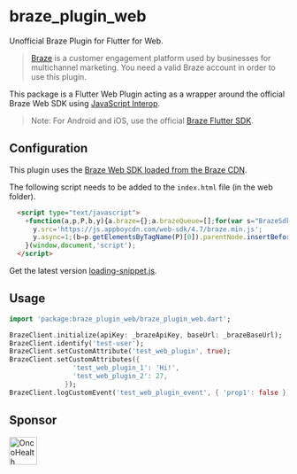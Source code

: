 # braze_plugin_web

Unofficial Braze Plugin for Flutter for Web.

> [Braze](https://www.braze.com/) is a customer engagement platform used by businesses for multichannel marketing. You need a valid Braze account in order to use this plugin.


This package is a Flutter Web Plugin acting as a wrapper around the official Braze Web SDK using [JavaScript Interop](https://pub.dev/packages/js).

> Note: For Android and iOS, use the official [Braze Flutter SDK](https://pub.dev/packages/braze_plugin).


## Configuration

This plugin uses the [Braze Web SDK loaded from the Braze CDN](https://www.braze.com/docs/developer_guide/platform_integration_guides/web/initial_sdk_setup/#install-cdn).

The following script needs to be added to the `index.html` file (in the web folder).

``` html
  <script type="text/javascript">
    +function(a,p,P,b,y){a.braze={};a.brazeQueue=[];for(var s="BrazeSdkMetadata DeviceProperties Card Card.prototype.dismissCard Card.prototype.removeAllSubscriptions Card.prototype.removeSubscription Card.prototype.subscribeToClickedEvent Card.prototype.subscribeToDismissedEvent Card.fromContentCardsJson Banner CaptionedImage ClassicCard ControlCard ContentCards ContentCards.prototype.getUnviewedCardCount Feed Feed.prototype.getUnreadCardCount ControlMessage InAppMessage InAppMessage.SlideFrom InAppMessage.ClickAction InAppMessage.DismissType InAppMessage.OpenTarget InAppMessage.ImageStyle InAppMessage.Orientation InAppMessage.TextAlignment InAppMessage.CropType InAppMessage.prototype.closeMessage InAppMessage.prototype.removeAllSubscriptions InAppMessage.prototype.removeSubscription InAppMessage.prototype.subscribeToClickedEvent InAppMessage.prototype.subscribeToDismissedEvent InAppMessage.fromJson FullScreenMessage ModalMessage HtmlMessage SlideUpMessage User User.Genders User.NotificationSubscriptionTypes User.prototype.addAlias User.prototype.addToCustomAttributeArray User.prototype.addToSubscriptionGroup User.prototype.getUserId User.prototype.incrementCustomUserAttribute User.prototype.removeFromCustomAttributeArray User.prototype.removeFromSubscriptionGroup User.prototype.setCountry User.prototype.setCustomLocationAttribute User.prototype.setCustomUserAttribute User.prototype.setDateOfBirth User.prototype.setEmail User.prototype.setEmailNotificationSubscriptionType User.prototype.setFirstName User.prototype.setGender User.prototype.setHomeCity User.prototype.setLanguage User.prototype.setLastKnownLocation User.prototype.setLastName User.prototype.setPhoneNumber User.prototype.setPushNotificationSubscriptionType InAppMessageButton InAppMessageButton.prototype.removeAllSubscriptions InAppMessageButton.prototype.removeSubscription InAppMessageButton.prototype.subscribeToClickedEvent FeatureFlag FeatureFlag.prototype.getStringProperty FeatureFlag.prototype.getNumberProperty FeatureFlag.prototype.getBooleanProperty automaticallyShowInAppMessages destroyFeed hideContentCards showContentCards showFeed showInAppMessage toggleContentCards toggleFeed changeUser destroy getDeviceId initialize isPushBlocked isPushPermissionGranted isPushSupported logCardClick logCardDismissal logCardImpressions logContentCardImpressions logContentCardClick logContentCardsDisplayed logCustomEvent logFeedDisplayed logInAppMessageButtonClick logInAppMessageClick logInAppMessageHtmlClick logInAppMessageImpression logPurchase openSession requestPushPermission removeAllSubscriptions removeSubscription requestContentCardsRefresh requestFeedRefresh refreshFeatureFlags requestImmediateDataFlush enableSDK isDisabled setLogger setSdkAuthenticationSignature addSdkMetadata disableSDK subscribeToContentCardsUpdates subscribeToFeedUpdates subscribeToInAppMessage subscribeToSdkAuthenticationFailures toggleLogging unregisterPush wipeData handleBrazeAction subscribeToFeatureFlagsUpdates getAllFeatureFlags".split(" "),i=0;i<s.length;i++){for(var m=s[i],k=a.braze,l=m.split("."),j=0;j<l.length-1;j++)k=k[l[j]];k[l[j]]=(new Function("return function "+m.replace(/\./g,"_")+"(){window.brazeQueue.push(arguments); return true}"))()}window.braze.getCachedContentCards=function(){return new window.braze.ContentCards};window.braze.getCachedFeed=function(){return new window.braze.Feed};window.braze.getUser=function(){return new window.braze.User};window.braze.getFeatureFlag=function(){return new window.braze.FeatureFlag};(y=p.createElement(P)).type='text/javascript';
      y.src='https://js.appboycdn.com/web-sdk/4.7/braze.min.js';
      y.async=1;(b=p.getElementsByTagName(P)[0]).parentNode.insertBefore(y,b)
    }(window,document,'script');
  </script>
```
Get the latest version [loading-snippet.js](https://github.com/braze-inc/braze-web-sdk/blob/master/snippets/loading-snippet.js).



## Usage

``` dart
import 'package:braze_plugin_web/braze_plugin_web.dart';

BrazeClient.initialize(apiKey: _brazeApiKey, baseUrl: _brazeBaseUrl);
BrazeClient.identify('test-user');
BrazeClient.setCustomAttribute('test_web_plugin', true);
BrazeClient.setCustomAttributes({
                'test_web_plugin_1': 'Hi!',
                'test_web_plugin_2': 27,
              });
BrazeClient.logCustomEvent('test_web_plugin_event', { 'prop1': false });

```

## Sponsor

<a href="https://oncohealth.us/" target="_blank"><img src="https://oncohealth.us/wp-content/uploads/2023/02/OncoHealth-Horizontal.svg" alt="OncoHealth" height="50"></a>
